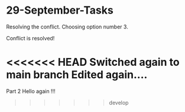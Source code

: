# 29-September-Tasks
Resolving the conflict.
Choosing option number 3.

Conflict is resolved!

<<<<<<< HEAD
Switched again to main branch
Edited again....
=======
Part 2
Hello again !!!

>>>>>>> develop
